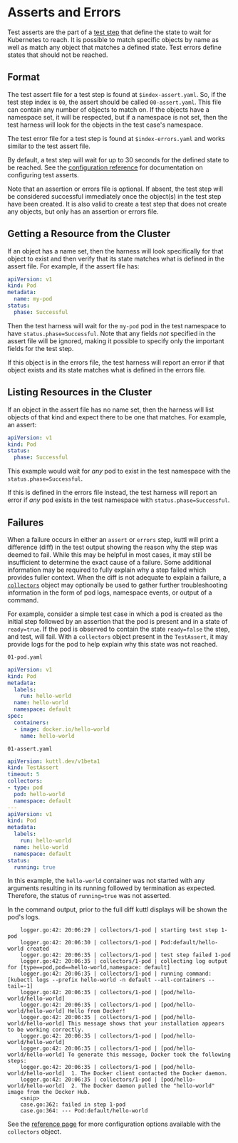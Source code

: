 # Asserts and Errors

Test asserts are the part of a [test step](steps.md) that define the state to wait for Kubernetes to reach. It is possible to match specific objects by name as well as match any object that matches a defined state. Test errors define states that should not be reached.

## Format

The test assert file for a test step is found at `$index-assert.yaml`. So, if the test step index is `00`, the assert should be called `00-assert.yaml`. This file can contain any number of objects to match on. If the objects have a namespace set, it will be respected, but if a namespace is not set, then the test harness will look for the objects in the test case's namespace.

The test error file for a test step is found at `$index-errors.yaml` and works similar to the test assert file.

By default, a test step will wait for up to 30 seconds for the defined state to be reached. See the [configuration reference](reference.md#testassert) for documentation on configuring test asserts.

Note that an assertion or errors file is optional. If absent, the test step will be considered successful immediately once the object(s) in the test step have been created. It is also valid to create a test step that does not create any objects, but only has an assertion or errors file.

## Getting a Resource from the Cluster

If an object has a name set, then the harness will look specifically for that object to exist and then verify that its state matches what is defined in the assert file. For example, if the assert file has:

```yaml
apiVersion: v1
kind: Pod
metadata:
  name: my-pod
status:
  phase: Successful
```

Then the test harness will wait for the `my-pod` pod in the test namespace to have `status.phase=Successful`. Note that any fields *not* specified in the assert file will be ignored, making it possible to specify only the important fields for the test step.

If this object is in the errors file, the test harness will report an error if that object exists and its state matches what is defined in the errors file.

## Listing Resources in the Cluster

If an object in the assert file has no name set, then the harness will list objects of that kind and expect there to be one that matches. For example, an assert:

```yaml
apiVersion: v1
kind: Pod
status:
  phase: Successful
```

This example would wait for *any* pod to exist in the test namespace with the `status.phase=Successful`.

If this is defined in the errors file instead, the test harness will report an error if *any* pod exists in the test namespace with `status.phase=Successful`.

## Failures

When a failure occurs in either an `assert` or `errors` step, kuttl will print a difference (diff) in the test output showing the reason why the step was deemed to fail. While this may be helpful in most cases, it may still be insufficient to determine the exact cause of a failure. Some additional information may be required to fully explain why a step failed which provides fuller context. When the diff is not adequate to explain a failure, a [`collectors`](reference.md#collectors) object may optionally be used to gather further troubleshooting information in the form of pod logs, namespace events, or output of a command.

For example, consider a simple test case in which a pod is created as the initial step followed by an assertion that the pod is present and in a state of `ready=true`. If the pod is observed to contain the state `ready=false` the step, and test, will fail. With a `collectors` object present in the `TestAssert`, it may provide logs for the pod to help explain why this state was not reached.

`01-pod.yaml`

```yaml
apiVersion: v1
kind: Pod
metadata:
  labels:
    run: hello-world
  name: hello-world
  namespace: default
spec:
  containers:
  - image: docker.io/hello-world
    name: hello-world
```

`01-assert.yaml`

```yaml
apiVersion: kuttl.dev/v1beta1
kind: TestAssert
timeout: 5
collectors:
- type: pod
  pod: hello-world
  namespace: default
---
apiVersion: v1
kind: Pod
metadata:
  labels:
    run: hello-world
  name: hello-world
  namespace: default
status:
  running: true
```

In this example, the `hello-world` container was not started with any arguments resulting in its running followed by termination as expected. Therefore, the status of `running=true` was not asserted.

In the command output, prior to the full diff kuttl displays will be shown the pod's logs.

```log
    logger.go:42: 20:06:29 | collectors/1-pod | starting test step 1-pod
    logger.go:42: 20:06:30 | collectors/1-pod | Pod:default/hello-world created
    logger.go:42: 20:06:35 | collectors/1-pod | test step failed 1-pod
    logger.go:42: 20:06:35 | collectors/1-pod | collecting log output for [type==pod,pod==hello-world,namespace: default]
    logger.go:42: 20:06:35 | collectors/1-pod | running command: [kubectl logs --prefix hello-world -n default --all-containers --tail=-1]
    logger.go:42: 20:06:35 | collectors/1-pod | [pod/hello-world/hello-world] 
    logger.go:42: 20:06:35 | collectors/1-pod | [pod/hello-world/hello-world] Hello from Docker!
    logger.go:42: 20:06:35 | collectors/1-pod | [pod/hello-world/hello-world] This message shows that your installation appears to be working correctly.
    logger.go:42: 20:06:35 | collectors/1-pod | [pod/hello-world/hello-world] 
    logger.go:42: 20:06:35 | collectors/1-pod | [pod/hello-world/hello-world] To generate this message, Docker took the following steps:
    logger.go:42: 20:06:35 | collectors/1-pod | [pod/hello-world/hello-world]  1. The Docker client contacted the Docker daemon.
    logger.go:42: 20:06:35 | collectors/1-pod | [pod/hello-world/hello-world]  2. The Docker daemon pulled the "hello-world" image from the Docker Hub.
    <snip>
    case.go:362: failed in step 1-pod
    case.go:364: --- Pod:default/hello-world
```

See the [reference page](reference.md#collectors) for more configuration options available with the `collectors` object.
